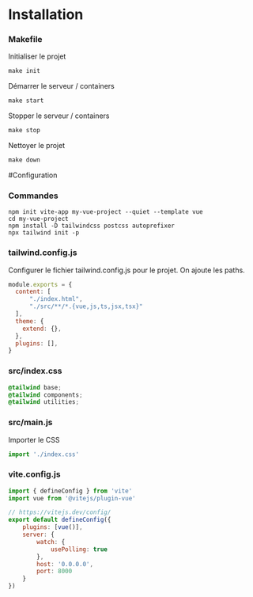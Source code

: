 # Installation

### Makefile
Initialiser le projet
````makefile
make init
````

Démarrer le serveur / containers
````makefile
make start
````

Stopper le serveur / containers
````makefile
make stop
````

Nettoyer le projet
````makefile
make down
````
#Configuration

### Commandes
```
npm init vite-app my-vue-project --quiet --template vue
cd my-vue-project
npm install -D tailwindcss postcss autoprefixer
npx tailwind init -p
```

### tailwind.config.js
Configurer le fichier tailwind.config.js pour le projet. On ajoute les paths.
```js
module.exports = {
  content: [
      "./index.html",
      "./src/**/*.{vue,js,ts,jsx,tsx}"
  ],
  theme: {
    extend: {},
  },
  plugins: [],
}
```

### src/index.css
```css
@tailwind base;
@tailwind components;
@tailwind utilities;
```

### src/main.js
Importer le CSS
```js
import './index.css'
```

### vite.config.js
```js
import { defineConfig } from 'vite'
import vue from '@vitejs/plugin-vue'

// https://vitejs.dev/config/
export default defineConfig({
    plugins: [vue()],
    server: {
        watch: {
            usePolling: true
        },
        host: '0.0.0.0',
        port: 8000
    }
})
```